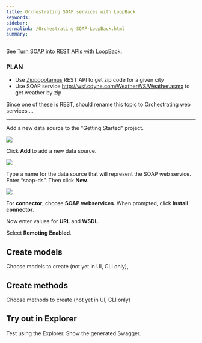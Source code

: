 ```yaml
---
title: Orchestrating SOAP services with LoopBack
keywords:
sidebar: 
permalink: /Orchestrating-SOAP-LoopBack.html
summary:
---
```


See [Turn SOAP into REST APIs with LoopBack](https://strongloop.com/strongblog/soap-into-rest-apis-with-loopback-node-js/).

### PLAN

- Use [Zippopotamus](http://www.zippopotam.us/) REST API to get zip code for a given city
- Use SOAP service http://wsf.cdyne.com/WeatherWS/Weather.asmx to get weather by zip

Since one of these is REST, should rename this topic to Orchestrating web services....

----
Add a new data source to the "Getting Started" project.

![](http://content.screencast.com/users/RandMck/folders/Jing/media/e9231d8e-9c73-41e4-9a5c-85810f1d2899/00000538.png)

Click **Add** to add a new data source.

![](http://content.screencast.com/users/RandMck/folders/Jing/media/cde360b9-85f9-4e12-8900-2c5a776d88fe/00000520.png)

Type a name for the data source that will represent the SOAP web service. Enter “soap-ds”. Then click **New**.

![](http://content.screencast.com/users/RandMck/folders/Jing/media/aa691e35-6a78-4cf1-8cb0-90d31e170dab/00000557.png)

For **connector**, choose **SOAP webservices**.  When prompted, click **Install connector**.

Now enter values for **URL** and **WSDL**.

Select **Remoting Enabled**.

## Create models

Choose models to create (not yet in UI, CLI only),

## Create methods

Choose methods to create (not yet in UI, CLI only)

## Try out in Explorer

Test using the Explorer. Show the generated Swagger.
